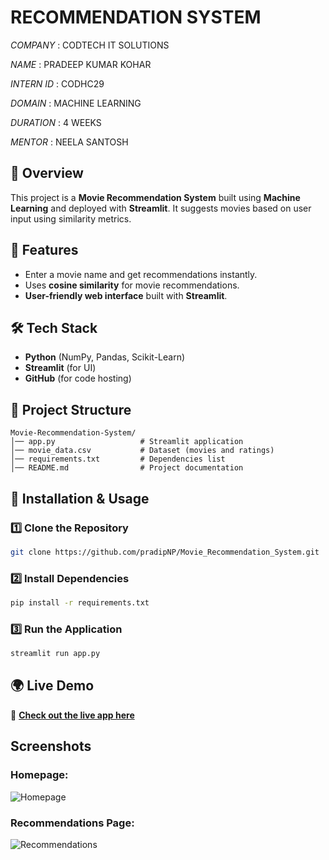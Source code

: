 # RECOMMENDATION SYSTEM

*COMPANY* : CODTECH IT SOLUTIONS

*NAME* : PRADEEP KUMAR KOHAR

*INTERN ID* : CODHC29

*DOMAIN* : MACHINE LEARNING

*DURATION* : 4 WEEKS

*MENTOR* : NEELA SANTOSH


## 📌 Overview
This project is a **Movie Recommendation System** built using **Machine Learning** and deployed with **Streamlit**. It suggests movies based on user input using similarity metrics.

## 🚀 Features
- Enter a movie name and get recommendations instantly.
- Uses **cosine similarity** for movie recommendations.
- **User-friendly web interface** built with **Streamlit**.

## 🛠 Tech Stack
- **Python** (NumPy, Pandas, Scikit-Learn)
- **Streamlit** (for UI)
- **GitHub** (for code hosting)

## 📂 Project Structure
```
Movie-Recommendation-System/
│── app.py                   # Streamlit application
│── movie_data.csv           # Dataset (movies and ratings)
│── requirements.txt         # Dependencies list
│── README.md                # Project documentation
```

## 🔧 Installation & Usage
### **1️⃣ Clone the Repository**
```bash
git clone https://github.com/pradipNP/Movie_Recommendation_System.git
```

### **2️⃣ Install Dependencies**
```bash
pip install -r requirements.txt
```

### **3️⃣ Run the Application**
```bash
streamlit run app.py
```

## 🌍 Live Demo
🔗 **[Check out the live app here](https://movie-recommend-pradipnp.streamlit.app/)**

## Screenshots
### **Homepage:**
![Homepage](output_screenshots/homepage.png)

### **Recommendations Page:**
![Recommendations](output_screenshots/recommendations.png)

